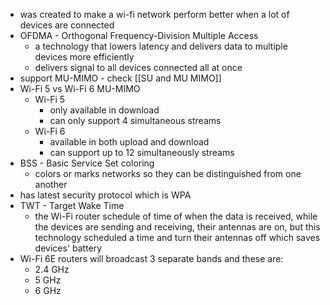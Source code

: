 - was created to make a wi-fi network perform better when a lot of devices are connected
- OFDMA - Orthogonal Frequency-Division Multiple Access
	- a technology that lowers latency and delivers data to multiple devices more efficiently
	- delivers signal to all devices connected all at once
- support MU-MIMO - check [[SU and MU MIMO]]
- Wi-Fi 5 vs Wi-Fi 6 MU-MIMO
	- Wi-Fi 5
		- only available in download
		- can only support 4 simultaneous streams
	- Wi-Fi 6
		-  available in both upload and download
		- can support up to 12 simultaneously streams
- BSS - Basic Service Set coloring
	- colors or marks networks so they can be distinguished from one another
- has latest security protocol which is WPA
- TWT - Target Wake Time
	- the Wi-Fi router schedule of time of when the data is received, while the devices are sending and receiving, their antennas are on, but this technology scheduled a time and turn their antennas off which saves devices' battery
- Wi-Fi 6E routers will broadcast 3 separate bands and these are:
	- 2.4 GHz
	- 5 GHz
	- 6 GHz